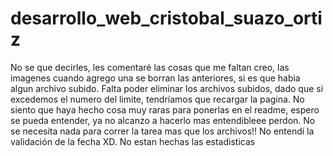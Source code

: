 # desarrollo_web_cristobal_suazo_ortiz
No se que decirles, les comentaré las cosas que me faltan creo, las imagenes cuando agrego una se borran las anteriores, si es que habia algun archivo subido. Falta poder eliminar los archivos subidos, dado que si excedemos el numero del limite, tendríamos que recargar la pagina.
No siento que haya hecho cosa muy raras para ponerlas en el readme, espero se pueda entender, ya no alcanzo a hacerlo mas entendibleee perdon.
No se necesita nada para correr la tarea mas que los archivos!!
No entendí la validación de la fecha XD. 
No estan hechas las estadisticas